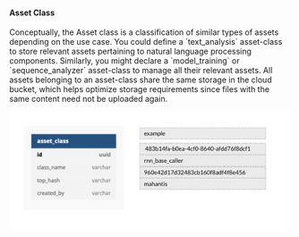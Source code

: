 #### Asset Class

<div class="justified">
Conceptually, the Asset class is a classification of similar types of assets
depending on the use case. You could define a `text_analysis` asset-class to store relevant assets pertaining to
natural language processing components. Similarly, you might declare a `model_training` or `sequence_analyzer` asset-class to manage all their relevant
assets. All assets belonging to an asset-class share the same storage in the cloud bucket, which helps optimize storage requirements
since files with the same content need not be uploaded again.
</div>

![asset_class](imgs/asset_class_schema.jpg)

```mermaid

```
